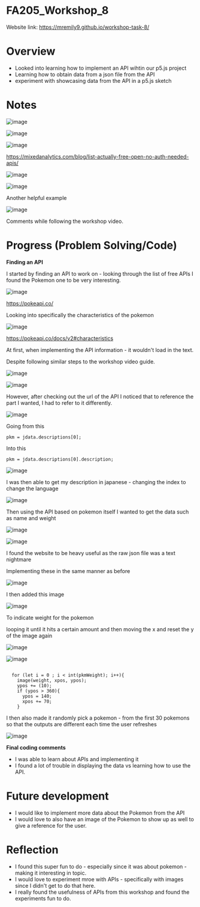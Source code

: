 # FA205_Workshop_8

Website link: https://mremily9.github.io/workshop-task-8/


# Overview
- Looked into learning how to implement an API wihtin our p5.js project
- Learning how to obtain data from a json file from the API
- experiment with showcasing data from the API in a p5.js sketch

  
# Notes

![image](https://github.com/user-attachments/assets/175db260-4641-459f-b98d-6817785f719a)

![image](https://github.com/user-attachments/assets/a2d02822-df3e-47a5-82b4-2d1cead26353)


![image](https://github.com/user-attachments/assets/5eaa7585-9f0e-4ab5-9452-a43a87ffabdb)

https://mixedanalytics.com/blog/list-actually-free-open-no-auth-needed-apis/

![image](https://github.com/user-attachments/assets/4bf96e81-6668-4997-8292-f29cd6b1e332)


![image](https://github.com/user-attachments/assets/6cb7d08f-c7bd-4bd3-9d5c-5640d32cfa5a)

Another helpful example 

![image](https://github.com/user-attachments/assets/cb430f69-6bd6-47f7-8bf9-72d83bbed8c5)


Comments while following the workshop video. 



# Progress (Problem Solving/Code)
**Finding an API**

I started by finding an API to work on - looking through the list of free APIs I found the Pokemon one to be very interesting.

![image](https://github.com/user-attachments/assets/3da5d8b3-c659-4ff7-b4f5-01f22fdba796)

https://pokeapi.co/

Looking into specifically the characteristics of the pokemon 

![image](https://github.com/user-attachments/assets/6dc61987-50d0-4a85-8d53-302b9c81d08f)

https://pokeapi.co/docs/v2#characteristics

At first, when implementing the API information - it wouldn't load in the text. 

Despite following similar steps to the workshop video guide. 

![image](https://github.com/user-attachments/assets/a709f875-f3b4-4c5a-ab0c-b2f70ee7072f)

![image](https://github.com/user-attachments/assets/11c49d50-879f-4487-9261-af6ebc6ba955)

However, after checking out the url of the API I noticed that to reference the part I wanted, I had to refer to it differently. 

![image](https://github.com/user-attachments/assets/1440a2f2-7da2-41fe-bae3-eb3b8fcb9244)

Going from this 

```
pkm = jdata.descriptions[0];
```

Into this

```
pkm = jdata.descriptions[0].description;
```

![image](https://github.com/user-attachments/assets/2700d9e1-58ad-46ab-9e94-5620bd80f30a)

I was then able to get my description in japanese - changing the index to change the language

![image](https://github.com/user-attachments/assets/03e8bb02-e0b0-4ba9-b3c9-ea5d969af99f)


Then using the API based on pokemon itself I wanted to get the data such as name and weight 

![image](https://github.com/user-attachments/assets/498a3a2a-d466-4eb0-a02b-b9dacb062ada)

![image](https://github.com/user-attachments/assets/074d6d81-12af-41eb-8610-e53a6f1a2c0f)

I found the website to be heavy useful as the raw json file was a text nightmare


Implementing these in the same manner as before

![image](https://github.com/user-attachments/assets/0c0b9f4a-6ecb-4e21-a007-0c98f6db4546)

I then added this image 

![image](https://github.com/user-attachments/assets/89ab024a-0680-49eb-947e-9ef1493267c6)

To indicate weight for the pokemon 

looping it until it hits a certain amount and then moving the x and reset the y of the image again

![image](https://github.com/user-attachments/assets/c88ffadf-0cf5-4dc9-80a3-8f95d98fb970)


![image](https://github.com/user-attachments/assets/5391e017-4739-4bc7-b572-cb095debf3a8)


```

  for (let i = 0 ; i < int(pkmWeight); i++){
    image(weight, xpos, ypos);
    ypos += (10);
    if (ypos > 360){
      ypos = 140;
      xpos += 70;
    }

```

I then also made it randomly pick a pokemon - from the first 30 pokemons so that the outputs are different each time the user refreshes 

![image](https://github.com/user-attachments/assets/54eabfc6-1a88-452f-a774-2fd22b4fe121)



**Final coding comments**
- I was able to learn about APIs and implementing it
- I found a lot of trouble in displaying the data vs learning how to use the API. 

# Future development 
- I would like to implement more data about the Pokemon from the API
- I would love to also have an image of the Pokemon to show up as well to give a reference for the user. 

# Reflection
- I found this super fun to do - especially since it was about pokemon - making it interesting in topic. 
- I would love to experiment mroe with APIs - specifically with images since I didn't get to do that here. 
- I really found the usefulness of APIs from this workshop and found the experiments fun to do. 
